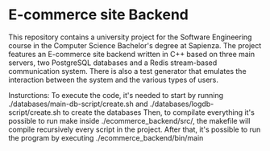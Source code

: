# E-commerce site Backend

This repository contains a university project for the Software Engineering course in the Computer Science Bachelor's degree at Sapienza. The project features an E-commerce site backend written in C++ based on three main servers, two PostgreSQL databases and a Redis stream-based communication system. There is also a test generator that emulates the interaction between the system and the various types of users.

Insturctions:
To execute the code, it's needed to start by running ./databases/main-db-script/create.sh and ./databases/logdb-script/create.sh to create the databases
Then, to compilate everything it's possible to run make inside ./ecommerce_backend/src/, the makefile will compile recursively every script in the project.
After that, it's possible to run the program by executing ./ecommerce_backend/bin/main
